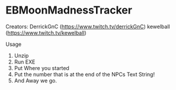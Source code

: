 # EBMoonMadnessTracker

Creators:
  DerrickGnC (https://www.twitch.tv/derrickGnC)
  kewelball (https://www.twitch.tv/kewelball)
  
Usage

1. Unzip
2. Run EXE 
3. Put Where you started
4. Put the number that is at the end of the NPCs Text String! 
5. And Away we go. 
